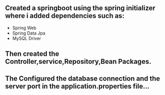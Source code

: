 ## Created a springboot using the spring initializer where i added dependencies such as:
- Spring Web
- Spring Data Jpa
- MySQL Driver


## Then created the Controller,service,Repository,Bean Packages. 


## The Configured the database connection and the server port in the application.properties file...
